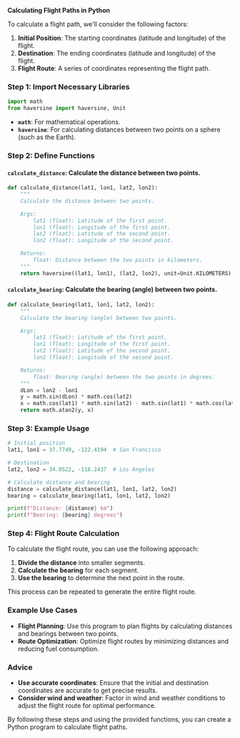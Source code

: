 **Calculating Flight Paths in Python**

To calculate a flight path, we'll consider the following factors:

1. **Initial Position**: The starting coordinates (latitude and longitude) of the flight.
2. **Destination**: The ending coordinates (latitude and longitude) of the flight.
3. **Flight Route**: A series of coordinates representing the flight path.

### Step 1: Import Necessary Libraries

```python
import math
from haversine import haversine, Unit
```

- **`math`**: For mathematical operations.
- **`haversine`**: For calculating distances between two points on a sphere (such as the Earth).

### Step 2: Define Functions

#### **`calculate_distance`**: Calculate the distance between two points.

```python
def calculate_distance(lat1, lon1, lat2, lon2):
    """
    Calculate the distance between two points.

    Args:
        lat1 (float): Latitude of the first point.
        lon1 (float): Longitude of the first point.
        lat2 (float): Latitude of the second point.
        lon2 (float): Longitude of the second point.

    Returns:
        float: Distance between the two points in kilometers.
    """
    return haversine((lat1, lon1), (lat2, lon2), unit=Unit.KILOMETERS)
```

#### **`calculate_bearing`**: Calculate the bearing (angle) between two points.

```python
def calculate_bearing(lat1, lon1, lat2, lon2):
    """
    Calculate the bearing (angle) between two points.

    Args:
        lat1 (float): Latitude of the first point.
        lon1 (float): Longitude of the first point.
        lat2 (float): Latitude of the second point.
        lon2 (float): Longitude of the second point.

    Returns:
        float: Bearing (angle) between the two points in degrees.
    """
    dLon = lon2 - lon1
    y = math.sin(dLon) * math.cos(lat2)
    x = math.cos(lat1) * math.sin(lat2) - math.sin(lat1) * math.cos(lat2) * math.cos(dLon)
    return math.atan2(y, x)
```

### Step 3: Example Usage

```python
# Initial position
lat1, lon1 = 37.7749, -122.4194  # San Francisco

# Destination
lat2, lon2 = 34.0522, -118.2437  # Los Angeles

# Calculate distance and bearing
distance = calculate_distance(lat1, lon1, lat2, lon2)
bearing = calculate_bearing(lat1, lon1, lat2, lon2)

print(f"Distance: {distance} km")
print(f"Bearing: {bearing} degrees")
```

### Step 4: Flight Route Calculation

To calculate the flight route, you can use the following approach:

1.  **Divide the distance** into smaller segments.
2.  **Calculate the bearing** for each segment.
3.  **Use the bearing** to determine the next point in the route.

This process can be repeated to generate the entire flight route.

### Example Use Cases

-   **Flight Planning**: Use this program to plan flights by calculating distances and bearings between two points.
-   **Route Optimization**: Optimize flight routes by minimizing distances and reducing fuel consumption.

### Advice

-   **Use accurate coordinates**: Ensure that the initial and destination coordinates are accurate to get precise results.
-   **Consider wind and weather**: Factor in wind and weather conditions to adjust the flight route for optimal performance.

By following these steps and using the provided functions, you can create a Python program to calculate flight paths.